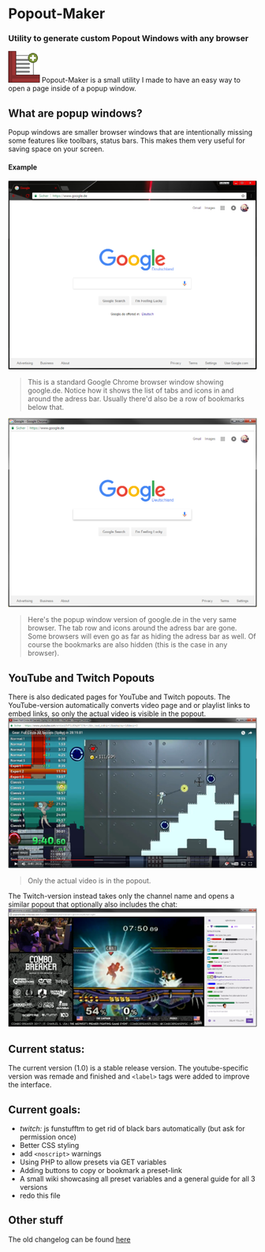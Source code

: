 # Popout-Maker
### Utility to generate custom Popout Windows with any browser


![Icon](https://raw.githubusercontent.com/Mitsunee/Popout-Maker/master/assets/icon64.gif) Popout-Maker is a small utility I made to have an easy way to open a page inside of a popup window.

## What are popup windows?


Popup windows are smaller browser windows that are intentionally missing some features like toolbars, status bars. This makes them very useful for saving space on your screen.

#### Example

![Standard Browser Window Screenshot](https://raw.githubusercontent.com/Mitsunee/Popout-Maker/master/assets/gitimg1.png)
> This is a standard Google Chrome browser window showing google.de. Notice how it shows the list of tabs and icons in and around the adress bar. Usually there'd also be a row of bookmarks below that.

![Popup Browser Window Screenshot](https://raw.githubusercontent.com/Mitsunee/Popout-Maker/master/assets/gitimg2.png)
> Here's the popup window version of google.de in the very same browser. The tab row and icons around the adress bar are gone. Some browsers will even go as far as hiding the adress bar as well. Of course the bookmarks are also hidden (this is the case in any browser).

## YouTube and Twitch Popouts


There is also dedicated pages for YouTube and Twitch popouts. The YouTube-version automatically converts video page and or playlist links to embed links, so only the actual video is visible in the popout.  
![YouTube Popout Screenshot](https://raw.githubusercontent.com/Mitsunee/Popout-Maker/twitch-beta/assets/gitimg3.png)
> Only the actual video is in the popout.

The Twitch-version instead takes only the channel name and opens a similar popout that optionally also includes the chat:  
![Twitch Popout Screenshot](https://raw.githubusercontent.com/Mitsunee/Popout-Maker/twitch-beta/assets/gitimg4.png)

## Current status:


The current version (1.0) is a stable release version. The youtube-specific version was remade and finished and `<label>` tags were added to improve the interface.

## Current goals:


- *twitch:* js funstufftm to get rid of black bars automatically (but ask for permission once)
- Better CSS styling
- add `<noscript>` warnings
- Using PHP to allow presets via GET variables
- Adding buttons to copy or bookmark a preset-link
- A small wiki showcasing all preset variables and a general guide for all 3 versions
- redo this file

## Other stuff


The old changelog can be found [here](http://popoutmaker.mitsunee.com/changelog)